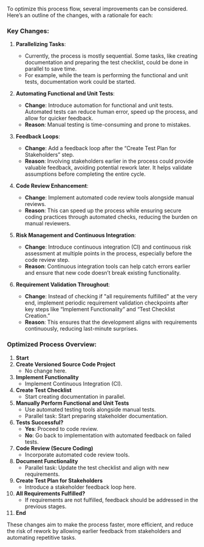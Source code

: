 To optimize this process flow, several improvements can be considered. Here’s an outline of the changes, with a rationale for each:

### Key Changes:
1. **Parallelizing Tasks**:
   - Currently, the process is mostly sequential. Some tasks, like creating documentation and preparing the test checklist, could be done in parallel to save time.
   - For example, while the team is performing the functional and unit tests, documentation work could be started.
   
2. **Automating Functional and Unit Tests**:
   - **Change**: Introduce automation for functional and unit tests. Automated tests can reduce human error, speed up the process, and allow for quicker feedback.
   - **Reason**: Manual testing is time-consuming and prone to mistakes.

3. **Feedback Loops**:
   - **Change**: Add a feedback loop after the “Create Test Plan for Stakeholders” step.
   - **Reason**: Involving stakeholders earlier in the process could provide valuable feedback, avoiding potential rework later. It helps validate assumptions before completing the entire cycle.

4. **Code Review Enhancement**:
   - **Change**: Implement automated code review tools alongside manual reviews.
   - **Reason**: This can speed up the process while ensuring secure coding practices through automated checks, reducing the burden on manual reviewers.

5. **Risk Management and Continuous Integration**:
   - **Change**: Introduce continuous integration (CI) and continuous risk assessment at multiple points in the process, especially before the code review step.
   - **Reason**: Continuous integration tools can help catch errors earlier and ensure that new code doesn’t break existing functionality.

6. **Requirement Validation Throughout**:
   - **Change**: Instead of checking if "all requirements fulfilled" at the very end, implement periodic requirement validation checkpoints after key steps like “Implement Functionality” and “Test Checklist Creation.”
   - **Reason**: This ensures that the development aligns with requirements continuously, reducing last-minute surprises.

### Optimized Process Overview:
1. **Start**  
2. **Create Versioned Source Code Project**
   - No change here.
3. **Implement Functionality**
   - Implement Continuous Integration (CI).
4. **Create Test Checklist**
   - Start creating documentation in parallel.
5. **Manually Perform Functional and Unit Tests** 
   - Use automated testing tools alongside manual tests.
   - Parallel task: Start preparing stakeholder documentation.
6. **Tests Successful?**  
   - **Yes**: Proceed to code review.
   - **No**: Go back to implementation with automated feedback on failed tests.
7. **Code Review (Secure Coding)**
   - Incorporate automated code review tools.
8. **Document Functionality**
   - Parallel task: Update the test checklist and align with new requirements.
9. **Create Test Plan for Stakeholders**
   - Introduce a stakeholder feedback loop here.
10. **All Requirements Fulfilled?**
    - If requirements are not fulfilled, feedback should be addressed in the previous stages.
11. **End**

These changes aim to make the process faster, more efficient, and reduce the risk of rework by allowing earlier feedback from stakeholders and automating repetitive tasks.